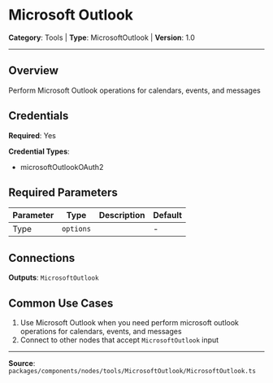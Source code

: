 # Microsoft Outlook

**Category**: Tools | **Type**: MicrosoftOutlook | **Version**: 1.0

---

## Overview

Perform Microsoft Outlook operations for calendars, events, and messages

## Credentials

**Required**: Yes

**Credential Types**:
- microsoftOutlookOAuth2

## Required Parameters

| Parameter | Type | Description | Default |
|-----------|------|-------------|---------|
| Type | `options` |  | - |

## Connections

**Outputs**: `MicrosoftOutlook`

## Common Use Cases

1. Use Microsoft Outlook when you need perform microsoft outlook operations for calendars, events, and messages
2. Connect to other nodes that accept `MicrosoftOutlook` input

---

**Source**: `packages/components/nodes/tools/MicrosoftOutlook/MicrosoftOutlook.ts`